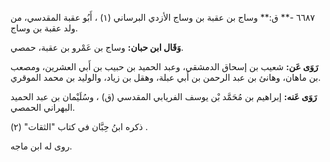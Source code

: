 ٦٦٨٧ -** ق:** وساج بن عقبة بن وساج الأزدي البرساني (١) ، أَبُو عقبة المقدسي، من ولد عقبة بن وساج.

**وَقَال ابن حبان:** وساج بن عَمْرو بن عقبة، حمصي.

**رَوَى عَن:** شعيب بن إسحاق الدمشقي، وعبد الحميد بن حبيب بن أَبي العشرين، ومصعب بن ماهان، وهانئ بن عبد الرحمن بن أَبي عبلة، وهقل بن زياد، والوليد بن محمد الموقري.

**رَوَى عَنه:** إبراهيم بن مُحَمَّد بْن يوسف الفريابي المقدسي (ق) ، وسُلَيْمان بن عبد الحميد البهراني الحمصي.

ذكره ابنُ حِبَّان في كتاب "الثقات" (٢) .

روى له ابن ماجه.